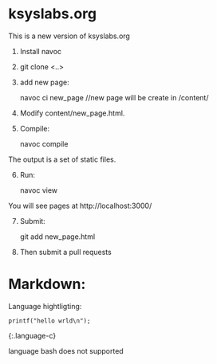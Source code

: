 ksyslabs.org
============

This is a new version of ksyslabs.org

1. Install navoc

2. git clone <..>

3. add new page:

	navoc ci new_page //new page will be create in /content/

4. Modify content/new_page.html.

5. Compile:

	navoc compile

The output is a set of static files.

6. Run:

	navoc view

You will see pages at http://localhost:3000/

7. Submit:

	git add new_page.html

8. Then submit a pull requests


Markdown:
===========

Language hightligting:

~~~
printf("hello wrld\n");
~~~
{:.language-c}

language bash does not supported